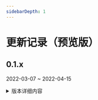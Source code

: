 ```yaml
---
sidebarDepth: 1
---
```


# 更新记录（预览版）

## 0.1.x

2022-03-07 ~ 2022-04-15

<details>
<summary>版本详细内容</summary>

### 0.1.7.1 赶在深渊更新前

[下载](https://file.xunkong.cc/download/package/Xunkong.Desktop.Package_0.1.7.1_x64.msixbundle)
2022-04-15 19:34:36

> MD5: AE9CD89762F4B2585285632AB4377EA8

::: details 详细信息
### 更新内容

- 修复
  - 深境螺旋页面最多击破数显示错误 [#78](https://github.com/Scighost/Xunkong/issues/78)
  - 深境螺旋 1-8 层数据不再显示在战斗数据中
:::

### 0.1.7.0 咕咕咕

[下载](https://file.xunkong.cc/download/package/Xunkong.Desktop.Package_0.1.7.0_x64.msixbundle)
2022-04-11 16:48:28

::: details 详细信息
咕了这么久的祈愿记录导出功能终于来喽，同时也增加了表格预览的功能，这次使用了 Syncfusion 的表格控件，功能很强大性能很糟糕，每1000条记录加载需要1.5s，所以默认不开启表格显示。

深渊记录有了单独的显示界面，总算把呆在设置页面的**保存深渊记录**按键给去掉了。能从米游社获取的深渊数据比我想象的要少，出战次数只有最多的四个角色，战斗记录只有每间的最后一次，当初设想的很多分析维度都没法实现。

新增了一个数据库自动备份功能，关闭寻空时如果发现距离上一次备份超过7天，就会自动复制数据库到备份文件夹 `我的文档\Xunkong\Backup\Database`，再也不怕误操作数据丢失了。

接下来的版本将努力优化性能。。。（感觉很难做到）

### 更新内容

- 新增
  - 深境螺旋记录
  - 祈愿记录管理
  - 数据库清理及压缩功能
  - 数据库自动备份（每周一次）
  - 启动应用时自动签到 [#75](https://github.com/Scighost/Xunkong/issues/75)
- 删除
  - 祈愿记录页面的导入功能（移至 工具箱 > 祈愿记录管理）
  - 祈愿记录页面的元数据更新提醒（启动应用后会自动更新）
- 更改
  - 点击更新提醒的下载按键后不再直接下载文件，而是打开此页面
:::
### 0.1.6.0 文档来喽

[下载](https://file.xunkong.cc/download/package/Xunkong.Desktop.Package_0.1.6.0_x64.msixbundle)
2022-04-07 12:22:04

::: details 详细信息
- 新增帮助文档
- 增加预缓存图片的下载线程
- 修复添加多账号时的错误 [#72](https://github.com/Scighost/Xunkong/issues/72)
:::

### 0.1.5.2 修复小地图快捷键，支持空荧酒馆

[下载](https://file.xunkong.cc/download/package/Xunkong.Desktop.Package_0.1.5.2_x64.msixbundle)
2022-04-03 23:24:46

### 0.1.5.1 优化小地图

[下载](https://file.xunkong.cc/download/package/Xunkong.Desktop.Package_0.1.5.1_x64.msixbundle)
2022-04-02 20:54:11

### 0.1.5.0 寻空小地图，透明可悬浮

[下载](https://file.xunkong.cc/download/package/Xunkong.Desktop.Package_0.1.5.0_x64.msixbundle)
2022-04-01 19:35:09

### 0.1.4.3 旅行札记+参量质变仪

[下载](https://file.xunkong.cc/download/package/Xunkong.Desktop.Package_0.1.4.3_x64.msixbundle)
2022-03-30 22:30:59

### 0.1.4.2 一个有趣的小工具

[下载](https://file.xunkong.cc/download/package/Xunkong.Desktop.Package_0.1.4.2_x64.msixbundle)
2022-03-30 12:01:49

### 0.1.4.1 优化图片缓存

[下载](https://file.xunkong.cc/download/package/Xunkong.Desktop.Package_0.1.4.1_x64.msixbundle)
2022-03-28 21:16:02

### 0.1.4.0 如果能有个美术大佬帮帮忙就好了

[下载](https://file.xunkong.cc/download/package/Xunkong.Desktop.Package_0.1.4.0_x64.msixbundle)
2022-03-25 18:36:23

### 0.1.3.0 干翻原Plus！

[下载](https://file.xunkong.cc/download/package/Xunkong.Desktop.Package_0.1.3.0_x64.msixbundle)
2022-03-21 13:44:41

### 0.1.2.0 《提高稳定性》

[下载](https://file.xunkong.cc/download/package/Xunkong.Desktop.Package_0.1.2.0_x64.msixbundle)
2022-03-14 21:28:17

### 0.1.1.0 别了，原神启动器

[下载](https://file.xunkong.cc/download/package/Xunkong.Desktop.Package_0.1.1.0_x64.msixbundle)
2022-03-08 22:59:18

### 0.1.0.0 诶嘿~

[下载](https://file.xunkong.cc/download/package/Xunkong.Desktop.Package_0.1.0.0_x64.msixbundle)
2022-03-07 21:17:50

</details>
